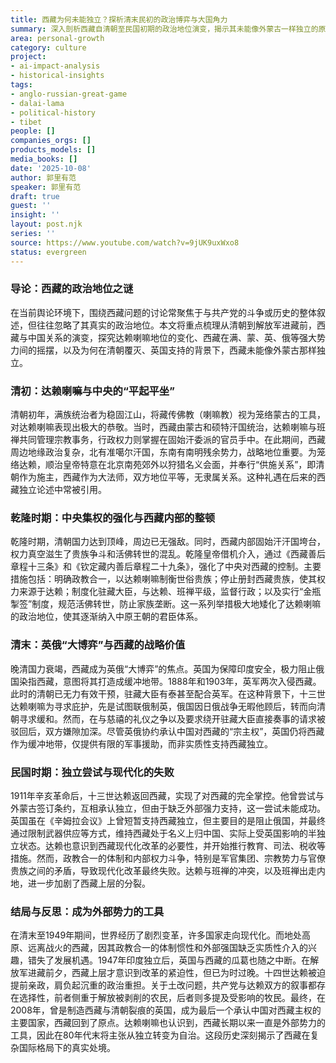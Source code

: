 ```yaml
---
title: 西藏为何未能独立？探析清末民初的政治博弈与大国角力
summary: 深入剖析西藏自清朝至民国初期的政治地位演变，揭示其未能像外蒙古一样独立的原因，以及英俄“大博弈”时代下西藏的复杂处境。
area: personal-growth
category: culture
project:
- ai-impact-analysis
- historical-insights
tags:
- anglo-russian-great-game
- dalai-lama
- political-history
- tibet
people: []
companies_orgs: []
products_models: []
media_books: []
date: '2025-10-08'
author: 郭里有范
speaker: 郭里有范
draft: true
guest: ''
insight: ''
layout: post.njk
series: ''
source: https://www.youtube.com/watch?v=9jUK9uxWxo8
status: evergreen
---
```

### 导论：西藏的政治地位之谜

在当前舆论环境下，围绕西藏问题的讨论常聚焦于与共产党的斗争或历史的整体叙述，但往往忽略了其真实的政治地位。本文将重点梳理从清朝到解放军进藏前，西藏与中国关系的演变，探究达赖喇嘛地位的变化、西藏在满、蒙、英、俄等强大势力间的摇摆，以及为何在清朝覆灭、英国支持的背景下，西藏未能像外蒙古那样独立。

### 清初：达赖喇嘛与中央的“平起平坐”

清朝初年，满族统治者为稳固江山，将藏传佛教（喇嘛教）视为笼络蒙古的工具，对达赖喇嘛表现出极大的恭敬。当时，西藏由蒙古和硕特汗国统治，达赖喇嘛与班禅共同管理宗教事务，行政权力则掌握在固始汗委派的官员手中。在此期间，西藏周边地缘政治复杂，北有准噶尔汗国，东南有南明残余势力，战略地位重要。为笼络达赖，顺治皇帝特意在北京南苑郊外以狩猎名义会面，并奉行“供施关系”，即清朝作为施主，西藏作为大法师，双方地位平等，无隶属关系。这种礼遇在后来的西藏独立论述中常被引用。

### 乾隆时期：中央集权的强化与西藏内部的整顿

乾隆时期，清朝国力达到顶峰，周边已无强敌。同时，西藏内部固始汗汗国垮台，权力真空滋生了贵族争斗和活佛转世的混乱。乾隆皇帝借机介入，通过《西藏善后章程十三条》和《钦定藏内善后章程二十九条》，强化了中央对西藏的控制。主要措施包括：明确政教合一，以达赖喇嘛制衡世俗贵族；停止册封西藏贵族，使其权力来源于达赖；制度化驻藏大臣，与达赖、班禅平级，监督行政；以及实行“金瓶掣签”制度，规范活佛转世，防止家族垄断。这一系列举措极大地矮化了达赖喇嘛的政治地位，使其逐渐纳入中原王朝的君臣体系。

### 清末：英俄“大博弈”与西藏的战略价值

晚清国力衰竭，西藏成为英俄“大博弈”的焦点。英国为保障印度安全，极力阻止俄国染指西藏，意图将其打造成缓冲地带。1888年和1903年，英军两次入侵西藏。此时的清朝已无力有效干预，驻藏大臣有泰甚至配合英军。在这种背景下，十三世达赖喇嘛为寻求庇护，先是试图联俄制英，俄国因日俄战争无暇他顾后，转而向清朝寻求缓和。然而，在与慈禧的礼仪之争以及要求绕开驻藏大臣直接奏事的请求被驳回后，双方嫌隙加深。尽管英俄协约承认中国对西藏的“宗主权”，英国仍将西藏作为缓冲地带，仅提供有限的军事援助，而非实质性支持西藏独立。

### 民国时期：独立尝试与现代化的失败

1911年辛亥革命后，十三世达赖返回西藏，实现了对西藏的完全掌控。他曾尝试与外蒙古签订条约，互相承认独立，但由于缺乏外部强力支持，这一尝试未能成功。英国虽在《辛姆拉会议》上曾短暂支持西藏独立，但主要目的是阻止俄国，并最终通过限制武器供应等方式，维持西藏处于名义上归中国、实际上受英国影响的半独立状态。达赖也意识到西藏现代化改革的必要性，并开始推行教育、司法、税收等措施。然而，政教合一的体制和内部权力斗争，特别是军官集团、宗教势力与官僚贵族之间的矛盾，导致现代化改革最终失败。达赖与班禅的冲突，以及班禅出走内地，进一步加剧了西藏上层的分裂。

### 结局与反思：成为外部势力的工具

在清末至1949年期间，世界经历了剧烈变革，许多国家走向现代化。而地处高原、远离战火的西藏，因其政教合一的体制惯性和外部强国缺乏实质性介入的兴趣，错失了发展机遇。1947年印度独立后，英国与西藏的瓜葛也随之中断。在解放军进藏前夕，西藏上层才意识到改革的紧迫性，但已为时过晚。十四世达赖被迫提前亲政，肩负起沉重的政治重担。关于土改问题，共产党与达赖双方的叙事都存在选择性，前者侧重于解放被剥削的农民，后者则多提及受影响的牧民。最终，在2008年，曾是制造西藏与清朝裂痕的英国，成为最后一个承认中国对西藏主权的主要国家，西藏回到了原点。达赖喇嘛也认识到，西藏长期以来一直是外部势力的工具，因此在80年代末将主张从独立转变为自治。这段历史深刻揭示了西藏在复杂国际格局下的真实处境。